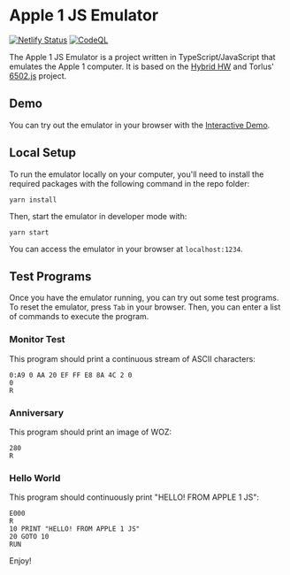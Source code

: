 # Apple 1 JS Emulator

[![Netlify Status](https://api.netlify.com/api/v1/badges/8dda601a-c4c2-4cde-80c4-bc08ffd6d18e/deploy-status)](https://app.netlify.com/sites/stidme/deploys)
[![CodeQL](https://github.com/stid/Apple1JS/actions/workflows/github-code-scanning/codeql/badge.svg)](https://github.com/stid/Apple1JS/actions/workflows/github-code-scanning/codeql)

The Apple 1 JS Emulator is a project written in TypeScript/JavaScript that emulates the Apple 1 computer. It is based on the [Hybrid HW](https://github.com/stid/APPLE-1-ReplicaDue) and Torlus' [6502.js](https://github.com/Torlus/6502.js) project.

## Demo

You can try out the emulator in your browser with the [Interactive Demo](https://stid.me).

## Local Setup

To run the emulator locally on your computer, you'll need to install the required packages with the following command in the repo folder:

``` ssh
yarn install
```

Then, start the emulator in developer mode with:

``` ssh
yarn start
```

You can access the emulator in your browser at `localhost:1234`.

## Test Programs

Once you have the emulator running, you can try out some test programs. To reset the emulator, press `Tab` in your browser. Then, you can enter a list of commands to execute the program.

### Monitor Test

This program should print a continuous stream of ASCII characters:

```basic
0:A9 0 AA 20 EF FF E8 8A 4C 2 0
0
R
```

### Anniversary

This program should print an image of WOZ:

```basic
280
R
```

### Hello World

This program should continuously print "HELLO! FROM APPLE 1 JS":

```basic
E000
R
10 PRINT "HELLO! FROM APPLE 1 JS"
20 GOTO 10
RUN
```

Enjoy!
